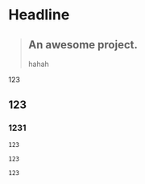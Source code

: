# Headline

> An awesome project.
> ---
> hahah

123

## 123

### 1231

`123`

``123``

```123```


